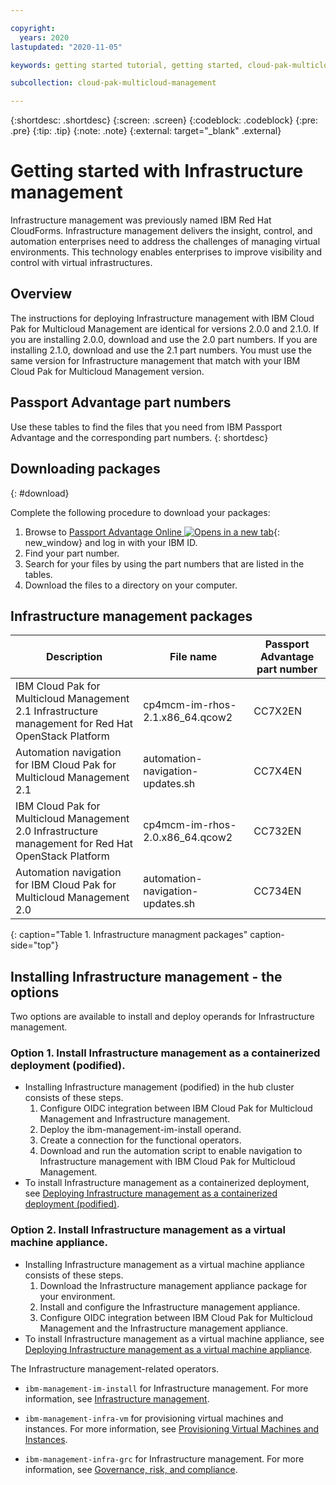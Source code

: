 ```yaml
---

copyright:
  years: 2020
lastupdated: "2020-11-05"

keywords: getting started tutorial, getting started, cloud-pak-multicloud_management

subcollection: cloud-pak-multicloud-management

---
```


{:shortdesc: .shortdesc}
{:screen: .screen}
{:codeblock: .codeblock}
{:pre: .pre}
{:tip: .tip}
{:note: .note}
{:external: target="_blank" .external}

# Getting started with Infrastructure management
Infrastructure management was previously named IBM Red Hat CloudForms. Infrastructure management delivers the insight, control, and automation enterprises need to address the challenges of managing virtual environments. This technology enables enterprises to improve visibility and control with virtual infrastructures.

## Overview
The instructions for deploying Infrastructure management with IBM Cloud Pak for Multicloud Management are identical for versions 2.0.0 and 2.1.0. If you are installing 2.0.0, download and use the 2.0 part numbers. If you are installing 2.1.0, download and use the 2.1 part numbers. You must use the same version for Infrastructure management that match with your IBM Cloud Pak for Multicloud Management version.

## Passport Advantage part numbers
Use these tables to find the files that you need from IBM Passport Advantage and the corresponding part numbers.
{: shortdesc}

## Downloading packages
{: #download}

Complete the following procedure to download your packages:

1. Browse to [Passport Advantage Online ![Opens in a new tab](../images/icons/launch-glyph.svg "Opens in a new tab")](https://www.ibm.com/software/passportadvantage/pao_customer.html){: new_window} and log in with your IBM ID.
2. Find your part number.
3. Search for your files by using the part numbers that are listed in the tables.
4. Download the files to a directory on your computer.

## Infrastructure management packages
| Description                                                                      | File name                               | Passport Advantage part number |
|----------------------------------------------------------------------------------|-----------------------------------------|--------------------------------|
|IBM Cloud Pak for Multicloud Management 2.1 Infrastructure management for Red Hat OpenStack Platform |cp4mcm-im-rhos-2.1.x86_64.qcow2|CC7X2EN|
|Automation navigation for IBM Cloud Pak for Multicloud Management 2.1|automation-navigation-updates.sh|CC7X4EN|
|IBM Cloud Pak for Multicloud Management 2.0 Infrastructure management for Red Hat OpenStack Platform |cp4mcm-im-rhos-2.0.x86_64.qcow2|CC732EN|
|Automation navigation for IBM Cloud Pak for Multicloud Management 2.0|automation-navigation-updates.sh|CC734EN|
{: caption="Table 1. Infrastructure managment packages" caption-side="top"}

## Installing Infrastructure management - the options

Two options are available to install and deploy operands for Infrastructure management.

### Option 1. Install Infrastructure management as a containerized deployment (podified).
   - Installing Infrastructure management (podified) in the hub cluster consists of these steps.
      1. Configure OIDC integration between IBM Cloud Pak for Multicloud Management and Infrastructure management.
      2. Deploy the ibm-management-im-install operand.
      3. Create a connection for the functional operators.
      4. Download and run the automation script to enable navigation to Infrastructure management with IBM Cloud Pak for Multicloud Management.
   - To install Infrastructure management as a containerized deployment, see [Deploying Infrastructure management as a containerized deployment (podified)](https://test.cloud.ibm.com/docs/cloud-pak-multicloud-management?topic=cloud-pak-multicloud-management-option-2-deploying-infrastructure-management-as-a-containerized-deployment).

### Option 2. Install Infrastructure management as a virtual machine appliance.
   - Installing Infrastructure management as a virtual machine appliance consists of these steps.
      1. Download the Infrastructure management appliance package for your environment.
      2. Install and configure the Infrastructure management appliance.
      3. Configure OIDC integration between IBM Cloud Pak for Multicloud Management and the Infrastructure management appliance.      
   - To install Infrastructure management as a virtual machine appliance, see [Deploying Infrastructure management as a virtual machine appliance](https://test.cloud.ibm.com/docs/cloud-pak-multicloud-management?topic=cloud-pak-multicloud-management-option-2-deploying-infrastructure-management-as-a-virtual-machine-appliance). 

The Infrastructure management-related operators.

  - `ibm-management-im-install` for Infrastructure management. For more information, see [Infrastructure management](https://www.ibm.com/support/knowledgecenter/SSFC4F_2.1.0/mcm/infrastructure/infra_mgmt_intro.html).

  - `ibm-management-infra-vm` for provisioning virtual machines and instances. For more information, see [Provisioning Virtual Machines and Instances](https://www.ibm.com/support/knowledgecenter/SSFC4F_2.1.0/Infra_mgmt/provisioning_virtual_machines_and_hosts/index.html).

  - `ibm-management-infra-grc` for Infrastructure management. For more information, see [Governance, risk, and compliance](https://www.ibm.com/support/knowledgecenter/SSFC4F_2.1.0/mcm/compliance/compliance_intro.html).


